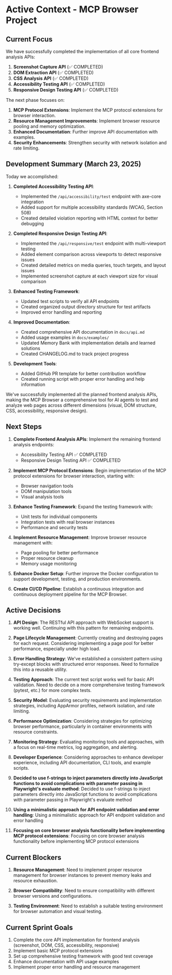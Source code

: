 # Active Context - MCP Browser Project

## Current Focus

We have successfully completed the implementation of all core frontend analysis APIs:

1. **Screenshot Capture API** (✅ COMPLETED)
2. **DOM Extraction API** (✅ COMPLETED)
3. **CSS Analysis API** (✅ COMPLETED)
4. **Accessibility Testing API** (✅ COMPLETED)
5. **Responsive Design Testing API** (✅ COMPLETED)

The next phase focuses on:

1. **MCP Protocol Extensions**: Implement the MCP protocol extensions for browser interaction.
2. **Resource Management Improvements**: Implement browser resource pooling and memory optimization.
3. **Enhanced Documentation**: Further improve API documentation with examples.
4. **Security Enhancements**: Strengthen security with network isolation and rate limiting.

## Development Summary (March 23, 2025)

Today we accomplished:

1. **Completed Accessibility Testing API**:
   - Implemented the `/api/accessibility/test` endpoint with axe-core integration
   - Added support for multiple accessibility standards (WCAG, Section 508)
   - Created detailed violation reporting with HTML context for better debugging

2. **Completed Responsive Design Testing API**:
   - Implemented the `/api/responsive/test` endpoint with multi-viewport testing
   - Added element comparison across viewports to detect responsive issues
   - Created detailed metrics on media queries, touch targets, and layout issues
   - Implemented screenshot capture at each viewport size for visual comparison

3. **Enhanced Testing Framework**:
   - Updated test scripts to verify all API endpoints
   - Created organized output directory structure for test artifacts
   - Improved error handling and reporting

4. **Improved Documentation**:
   - Created comprehensive API documentation in `docs/api.md`
   - Added usage examples in `docs/examples/`
   - Updated Memory Bank with implementation details and learned solutions
   - Created CHANGELOG.md to track project progress

5. **Development Tools**:
   - Added GitHub PR template for better contribution workflow
   - Created running script with proper error handling and help information

We've successfully implemented all the planned frontend analysis APIs, making the MCP Browser a comprehensive tool for AI agents to test and analyze web pages across different dimensions (visual, DOM structure, CSS, accessibility, responsive design).

## Next Steps

1. **Complete Frontend Analysis APIs**: Implement the remaining frontend analysis endpoints:
   - Accessibility Testing API ✅ COMPLETED
   - Responsive Design Testing API ✅ COMPLETED

2. **Implement MCP Protocol Extensions**: Begin implementation of the MCP protocol extensions for browser interaction, starting with:
   - Browser navigation tools
   - DOM manipulation tools
   - Visual analysis tools

3. **Enhance Testing Framework**: Expand the testing framework with:
   - Unit tests for individual components
   - Integration tests with real browser instances
   - Performance and security tests

4. **Implement Resource Management**: Improve browser resource management with:
   - Page pooling for better performance
   - Proper resource cleanup
   - Memory usage monitoring

5. **Enhance Docker Setup**: Further improve the Docker configuration to support development, testing, and production environments.

6. **Create CI/CD Pipeline**: Establish a continuous integration and continuous deployment pipeline for the MCP Browser.

## Active Decisions

1. **API Design**: The RESTful API approach with WebSocket support is working well. Continuing with this pattern for remaining endpoints.

2. **Page Lifecycle Management**: Currently creating and destroying pages for each request. Considering implementing a page pool for better performance, especially under high load.

3. **Error Handling Strategy**: We've established a consistent pattern using try-except blocks with structured error responses. Need to formalize this into a reusable utility.

4. **Testing Approach**: The current test script works well for basic API validation. Need to decide on a more comprehensive testing framework (pytest, etc.) for more complex tests.

5. **Security Model**: Evaluating security requirements and implementation strategies, including AppArmor profiles, network isolation, and rate limiting.

6. **Performance Optimization**: Considering strategies for optimizing browser performance, particularly in container environments with resource constraints.

7. **Monitoring Strategy**: Evaluating monitoring tools and approaches, with a focus on real-time metrics, log aggregation, and alerting.

8. **Developer Experience**: Considering approaches to enhance developer experience, including API documentation, CLI tools, and example scripts.

9. **Decided to use f-strings to inject parameters directly into JavaScript functions to avoid complications with parameter passing in Playwright's evaluate method**: Decided to use f-strings to inject parameters directly into JavaScript functions to avoid complications with parameter passing in Playwright's evaluate method
10. **Using a minimalistic approach for API endpoint validation and error handling**: Using a minimalistic approach for API endpoint validation and error handling
11. **Focusing on core browser analysis functionality before implementing MCP protocol extensions**: Focusing on core browser analysis functionality before implementing MCP protocol extensions

## Current Blockers

1. **Resource Management**: Need to implement proper resource management for browser instances to prevent memory leaks and resource exhaustion.

2. **Browser Compatibility**: Need to ensure compatibility with different browser versions and configurations.

3. **Testing Environment**: Need to establish a suitable testing environment for browser automation and visual testing.

## Current Sprint Goals

1. Complete the core API implementation for frontend analysis (screenshot, DOM, CSS, accessibility, responsive)
2. Implement basic MCP protocol extensions
3. Set up comprehensive testing framework with good test coverage
4. Enhance documentation with API usage examples
5. Implement proper error handling and resource management 